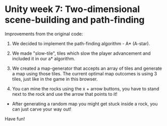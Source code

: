 # Unity week 7: Two-dimensional scene-building and path-finding

Improvements from the original code:

1) We decided to implement the path-finding algorithm - A* (A-star).

2) We made "slow-tile", tiles which slow the player advancement and included it in our a* algorithm.

3) We created a map-generator that accepts an array of tiles and generate a map using those tiles. The current optimal map outcomes is using 3 tiles, just like in the game in this browser.

4) You can mine the rocks using the x + arrow buttons, you have to stand next to the rock and use the arrow that points to it!

*  After generating a random map you might get stuck inside a rock, you can just carve your way out!

Have fun!
